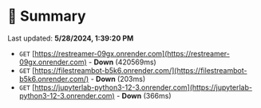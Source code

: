 # 📖 Summary
Last updated: **5/28/2024, 1:39:20 PM**

- `GET` [https://restreamer-09gx.onrender.com](https://restreamer-09gx.onrender.com) - **Down** (420569ms)
- `GET` [https://filestreambot-b5k6.onrender.com/](https://filestreambot-b5k6.onrender.com/) - **Down** (203ms)
- `GET` [https://jupyterlab-python3-12-3.onrender.com](https://jupyterlab-python3-12-3.onrender.com) - **Down** (366ms)
